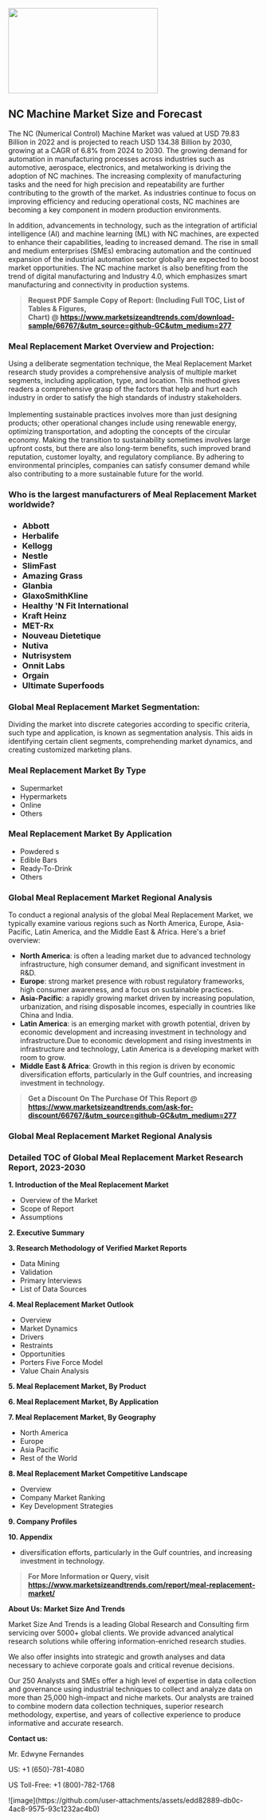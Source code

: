 <p><img class="alignnone size-medium wp-image-20088" src="https://ffe5etoiles.com/wp-content/uploads/2024/12/MST1-300x171.png" alt="" width="300" height="171" /></p><h2>NC Machine Market Size and Forecast</h2><p>The NC (Numerical Control) Machine Market was valued at USD 79.83 Billion in 2022 and is projected to reach USD 134.38 Billion by 2030, growing at a CAGR of 6.8% from 2024 to 2030. The growing demand for automation in manufacturing processes across industries such as automotive, aerospace, electronics, and metalworking is driving the adoption of NC machines. The increasing complexity of manufacturing tasks and the need for high precision and repeatability are further contributing to the growth of the market. As industries continue to focus on improving efficiency and reducing operational costs, NC machines are becoming a key component in modern production environments.</p><p>In addition, advancements in technology, such as the integration of artificial intelligence (AI) and machine learning (ML) with NC machines, are expected to enhance their capabilities, leading to increased demand. The rise in small and medium enterprises (SMEs) embracing automation and the continued expansion of the industrial automation sector globally are expected to boost market opportunities. The NC machine market is also benefiting from the trend of digital manufacturing and Industry 4.0, which emphasizes smart manufacturing and connectivity in production systems.</p></p><blockquote id="" class=""><strong>Request PDF Sample Copy of Report: (Including Full TOC, List of Tables &amp; Figures, Chart)&nbsp;@&nbsp;<strong><a href="https://www.marketsizeandtrends.com/download-sample/66767/&utm_source=github-GC&utm_medium=277" target="_blank">https://www.marketsizeandtrends.com/download-sample/66767/&utm_source=github-GC&utm_medium=277</a></strong></strong></blockquote><h3 id="" class="">Meal Replacement Market&nbsp;Overview and Projection:</h3><p id="" class="">Using a deliberate segmentation technique, the Meal Replacement Market research study provides a comprehensive analysis of multiple market segments, including application, type, and location. This method gives readers a comprehensive grasp of the factors that help and hurt each industry in order to satisfy the high standards of industry stakeholders. <br /> <br />Implementing sustainable practices involves more than just designing products; other operational changes include using renewable energy, optimizing transportation, and adopting the concepts of the circular economy. Making the transition to sustainability sometimes involves large upfront costs, but there are also long-term benefits, such improved brand reputation, customer loyalty, and regulatory compliance. By adhering to environmental principles, companies can satisfy consumer demand while also contributing to a more sustainable future for the world.</p><h3 id="" class="">Who is the largest manufacturers of&nbsp;Meal Replacement Market worldwide?</h3><h3 class=""><p><ul><li>Abbott </li><li> Herbalife </li><li> Kellogg </li><li> Nestle </li><li> SlimFast </li><li> Amazing Grass </li><li> Glanbia </li><li> GlaxoSmithKline </li><li> Healthy 'N Fit International </li><li> Kraft Heinz </li><li> MET-Rx </li><li> Nouveau Dietetique </li><li> Nutiva </li><li> Nutrisystem </li><li> Onnit Labs </li><li> Orgain </li><li> Ultimate Superfoods</li></ul></p></h3><h3 id="" class="">Global&nbsp;Meal Replacement Market Segmentation:</h3><p id="" class="">Dividing the market into discrete categories according to specific criteria, such type and application, is known as segmentation analysis. This aids in identifying certain client segments, comprehending market dynamics, and creating customized marketing plans.</p><h3 id="" class="">Meal Replacement Market&nbsp;By Type</h3><p><p><ul><li>Supermarket</li><li> Hypermarkets</li><li> Online</li><li> Others</p></li></ul></p></p><h3 id="" class="">Meal Replacement Market&nbsp;By Application</h3><p class=""><p><ul><li>Powdered s</li><li> Edible Bars</li><li> Ready-To-Drink</li><li> Others</li></ul></p></p><h3 id="" class="">Global Meal Replacement Market Regional Analysis</h3><p id="" class="">To conduct a regional analysis of the global Meal Replacement Market, we typically examine various regions such as North America, Europe, Asia-Pacific, Latin America, and the Middle East &amp; Africa. Here's a brief overview:</p><ul><li><strong>North America</strong>: is often a leading market due to advanced technology infrastructure, high consumer demand, and significant investment in R&amp;D.</li><li><strong>Europe</strong>: strong market presence with robust regulatory frameworks, high consumer awareness, and a focus on sustainable practices.</li><li><strong>Asia-Pacific</strong>: a rapidly growing market driven by increasing population, urbanization, and rising disposable incomes, especially in countries like China and India.</li><li><strong>Latin America</strong>: is an emerging market with growth potential, driven by economic development and increasing investment in technology and infrastructure.Due to economic development and rising investments in infrastructure and technology, Latin America is a developing market with room to grow.</li><li><strong>Middle East &amp; Africa</strong>: Growth in this region is driven by economic diversification efforts, particularly in the Gulf countries, and increasing investment in technology.</li></ul><blockquote id="" class=""><strong>Get a Discount On The Purchase Of This Report @ <strong><a href="https://www.marketsizeandtrends.com/ask-for-discount/66767/&utm_source=github-GC&utm_medium=277" target="_blank">https://www.marketsizeandtrends.com/ask-for-discount/66767/&utm_source=github-GC&utm_medium=277</a></strong></strong></blockquote><h3 id="" class="">Global Meal Replacement Market Regional Analysis</h3><h3 id="" class="">Detailed TOC of Global Meal Replacement Market Research Report, 2023-2030</h3><p id="" class=""><strong>1. Introduction of the Meal Replacement Market</strong></p><ul><li>Overview of the Market</li><li>Scope of Report</li><li>Assumptions</li></ul><p id="" class=""><strong>2. Executive Summary</strong></p><p id="" class=""><strong>3. Research Methodology of Verified Market Reports</strong></p><ul><li>Data Mining</li><li>Validation</li><li>Primary Interviews</li><li>List of Data Sources</li></ul><p id="" class=""><strong>4. Meal Replacement Market Outlook</strong></p><ul><li>Overview</li><li>Market Dynamics</li><li>Drivers</li><li>Restraints</li><li>Opportunities</li><li>Porters Five Force Model</li><li>Value Chain Analysis</li></ul><p id="" class=""><strong>5. Meal Replacement Market, By Product</strong></p><p id="" class=""><strong>6. Meal Replacement Market, By Application</strong></p><p id="" class=""><strong>7. Meal Replacement Market, By Geography</strong></p><ul><li>North America</li><li>Europe</li><li>Asia Pacific</li><li>Rest of the World</li></ul><p id="" class=""><strong>8. Meal Replacement Market Competitive Landscape</strong></p><ul><li>Overview</li><li>Company Market Ranking</li><li>Key Development Strategies</li></ul><p id="" class=""><strong>9. Company Profiles</strong></p><p id="" class=""><strong>10. Appendix</strong></p><ul><li>diversification efforts, particularly in the Gulf countries, and increasing investment in technology.</li></ul><blockquote id="" class=""><strong>For More Information or Query, visit <strong><strong><a href="https://www.marketsizeandtrends.com/report/meal-replacement-market/" target="_blank">https://www.marketsizeandtrends.com/report/meal-replacement-market/</a></strong></strong></strong></blockquote><p id="" class=""><strong>About Us: Market Size And Trends</strong></p><p id="" class="">Market Size And Trends is a leading Global Research and Consulting firm servicing over 5000+ global clients. We provide advanced analytical research solutions while offering information-enriched research studies.</p><p id="" class="">We also offer insights into strategic and growth analyses and data necessary to achieve corporate goals and critical revenue decisions.</p><p id="" class="">Our 250 Analysts and SMEs offer a high level of expertise in data collection and governance using industrial techniques to collect and analyze data on more than 25,000 high-impact and niche markets. Our analysts are trained to combine modern data collection techniques, superior research methodology, expertise, and years of collective experience to produce informative and accurate research.</p><p id="" class=""><strong>Contact us:</strong></p><p id="" class="">Mr. Edwyne Fernandes</p><p id="" class="">US: +1 (650)-781-4080</p><p id="" class="">US Toll-Free: +1 (800)-782-1768</p>
![image](https://github.com/user-attachments/assets/edd82889-db0c-4ac8-9575-93c1232ac4b0)

